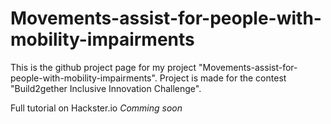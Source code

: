 # Movements-assist-for-people-with-mobility-impairments
This is the github project page for my project "Movements-assist-for-people-with-mobility-impairments". Project is made for the contest "Build2gether Inclusive Innovation Challenge".

Full tutorial on Hackster.io *Comming soon*
